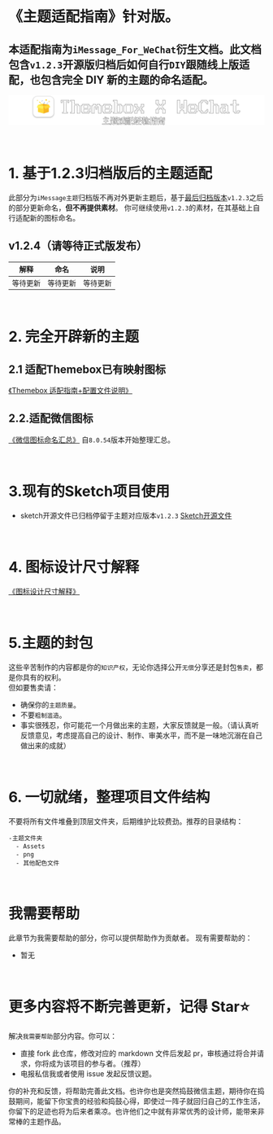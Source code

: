 # 《主题适配指南》针对版。

## 本适配指南为`iMessage_For_WeChat`衍生文档。此文档包含`v1.2.3`开源版归档后如何自行`DIY`跟随线上版适配，也包含完全 DIY 新的主题的命名适配。

![标题图](/images/标题图.png)

<br>

# 1. 基于1.2.3归档版后的主题适配
此部分为`iMessage主题`归档版不再对外更新主题后，基于[最后归档版本](https://github.com/AidenYang1/iMessageApp_WeChat_For_Themebox/releases/tag/formal-v1.2.3)`v1.2.3`之后的部分更新命名，**但不再提供素材**。
你可继续使用`v1.2.3`的素材，在其基础上自行适配新的图标命名。
## v1.2.4（请等待正式版发布）
 | 解释 | 命名 | 说明 |
 |:---:|:---:|:---:|
 | 等待更新| 等待更新 | 等待更新 |







<br>


# 2. 完全开辟新的主题

## 2.1 适配Themebox已有映射图标 
 [《Themebox 适配指南+配置文件说明》](docs/WeChat/Themebox主题盒子适配+config配置说明.md)


## 2.2.适配微信图标
 [《微信图标命名汇总》](docs/WeChat/WeChat_8.0.55图标汇总.md)
 自`8.0.54`版本开始整理汇总。


<br>
  
# 3.现有的Sketch项目使用
- sketch开源文件已归档停留于主题对应版本`v1.2.3`
[Sketch开源文件](https://github.com/AidenYang1/iMessageApp_WeChat_For_Themebox/tree/main/%E5%85%B6%E4%BB%96/01%E8%AF%A5%E4%B8%BB%E9%A2%98%E5%AE%8C%E6%95%B4%E9%A1%B9%E7%9B%AE%E6%96%87%E4%BB%B6%EF%BC%88Sketch%EF%BC%89)

<br>

# 4. 图标设计尺寸解释
[《图标设计尺寸解释》](docs/WeChat/图标设计尺寸解释.md)

<br>

# 5.主题的封包

这些辛苦制作的内容都是你的`知识产权`，无论你选择公开`无偿`分享还是封包`售卖`，都是你具有的权利。<br>
但如要售卖请：
- 确保你的`主题质量`。
- 不要`粗制滥造`。
- 事实很残忍，你可能花一个月做出来的主题，大家反馈就是一般。（请认真听反馈意见，考虑提高自己的设计、制作、审美水平，而不是一味地沉溺在自己做出来的成就）

<br>

# 6. 一切就绪，整理项目文件结构

不要将所有文件堆叠到顶层文件夹，后期维护比较费劲。推荐的目录结构：

```
-主题文件夹
  - Assets
  - png
  - 其他配色文件
```
<br>

# 我需要帮助
此章节为我需要帮助的部分，你可以提供帮助作为贡献者。
现有需要帮助的：

- 暂无

<br>

# 更多内容将不断完善更新，记得 Star⭐️
解决`我需要帮助`部分内容。你可以：
- 直接 fork 此仓库，修改对应的 markdown 文件后发起 pr，审核通过将合并请求，你将成为该项目的参与者。（推荐）
- 电报私信我或者使用 issue 发起反馈议题。

你的补充和反馈，将帮助完善此文档。也许你也是突然捣鼓微信主题，期待你在捣鼓期间，能留下你宝贵的经验和捣鼓心得，即使过一阵子就回归自己的工作生活，你留下的足迹也将为后来者乘凉。也许他们之中就有非常优秀的设计师，能带来非常棒的主题作品。
